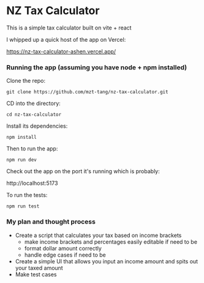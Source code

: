 # NZ Tax Calculator

This is a simple tax calculator built on vite + react

I whipped up a quick host of the app on Vercel:

https://nz-tax-calculator-ashen.vercel.app/

### Running the app (assuming you have node + npm installed)
Clone the repo:

`git clone https://github.com/mzt-tang/nz-tax-calculator.git`

CD into the directory:

`cd nz-tax-calculator`

Install its dependencies:

`npm install`

Then to run the app:

`npm run dev`

Check out the app on the port it's running which is probably:

http://localhost:5173

To run the tests:

`npm run test`


### My plan and thought process
- Create a script that calculates your tax based on income brackets
  - make income brackets and percentages easily editable if need to be
  - format dollar amount correctly
  - handle edge cases if need to be
- Create a simple UI that allows you input an income amount and spits out your taxed amount
- Make test cases
